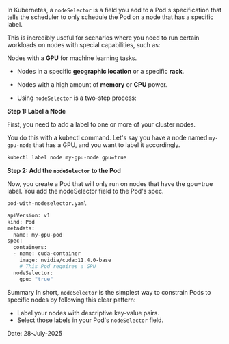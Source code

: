 



In Kubernetes, a `nodeSelector` is a field you add to a Pod's specification that tells the scheduler to only schedule the Pod on a node that has a specific label.


This is incredibly useful for scenarios where you need to run certain workloads on nodes with special capabilities, such as:

Nodes with a **GPU** for machine learning tasks.

- Nodes in a specific **geographic location** or a specific **rack**.

- Nodes with a high amount of **memory** or **CPU** power.

- Using `nodeSelector` is a two-step process:

**Step 1: Label a Node**

First, you need to add a label to one or more of your cluster nodes. 

You do this with a kubectl command. Let's say you have a node named `my-gpu-node` that has a GPU, and you want to label it accordingly.

```bash
kubectl label node my-gpu-node gpu=true
```


**Step 2: Add the `nodeSelector` to the Pod**

Now, you create a Pod that will only run on nodes that have the gpu=true label. You add the nodeSelector field to the Pod's spec.

`pod-with-nodeselector.yaml`

```bash
apiVersion: v1
kind: Pod
metadata:
  name: my-gpu-pod
spec:
  containers:
  - name: cuda-container
    image: nvidia/cuda:11.4.0-base
    # This Pod requires a GPU
  nodeSelector:
    gpu: "true"
```


Summary
In short, `nodeSelector` is the simplest way to constrain Pods to specific nodes by following this clear pattern:

- Label your nodes with descriptive key-value pairs.
- Select those labels in your Pod's `nodeSelector` field.


Date: 28-July-2025
